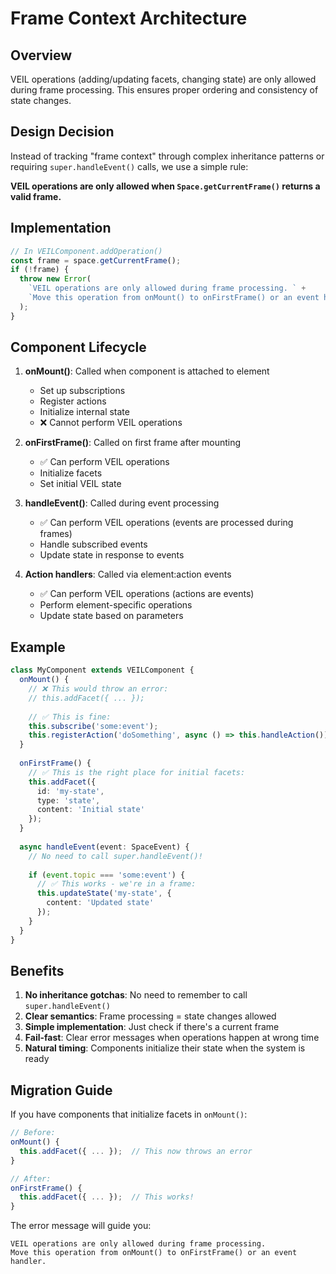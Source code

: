 # Frame Context Architecture

## Overview

VEIL operations (adding/updating facets, changing state) are only allowed during frame processing. This ensures proper ordering and consistency of state changes.

## Design Decision

Instead of tracking "frame context" through complex inheritance patterns or requiring `super.handleEvent()` calls, we use a simple rule:

**VEIL operations are only allowed when `Space.getCurrentFrame()` returns a valid frame.**

## Implementation

```typescript
// In VEILComponent.addOperation()
const frame = space.getCurrentFrame();
if (!frame) {
  throw new Error(
    `VEIL operations are only allowed during frame processing. ` +
    `Move this operation from onMount() to onFirstFrame() or an event handler.`
  );
}
```

## Component Lifecycle

1. **onMount()**: Called when component is attached to element
   - Set up subscriptions
   - Register actions
   - Initialize internal state
   - ❌ Cannot perform VEIL operations

2. **onFirstFrame()**: Called on first frame after mounting
   - ✅ Can perform VEIL operations
   - Initialize facets
   - Set initial VEIL state

3. **handleEvent()**: Called during event processing
   - ✅ Can perform VEIL operations (events are processed during frames)
   - Handle subscribed events
   - Update state in response to events

4. **Action handlers**: Called via element:action events
   - ✅ Can perform VEIL operations (actions are events)
   - Perform element-specific operations
   - Update state based on parameters

## Example

```typescript
class MyComponent extends VEILComponent {
  onMount() {
    // ❌ This would throw an error:
    // this.addFacet({ ... });
    
    // ✅ This is fine:
    this.subscribe('some:event');
    this.registerAction('doSomething', async () => this.handleAction());
  }
  
  onFirstFrame() {
    // ✅ This is the right place for initial facets:
    this.addFacet({
      id: 'my-state',
      type: 'state',
      content: 'Initial state'
    });
  }
  
  async handleEvent(event: SpaceEvent) {
    // No need to call super.handleEvent()!
    
    if (event.topic === 'some:event') {
      // ✅ This works - we're in a frame:
      this.updateState('my-state', {
        content: 'Updated state'
      });
    }
  }
}
```

## Benefits

1. **No inheritance gotchas**: No need to remember to call `super.handleEvent()`
2. **Clear semantics**: Frame processing = state changes allowed
3. **Simple implementation**: Just check if there's a current frame
4. **Fail-fast**: Clear error messages when operations happen at wrong time
5. **Natural timing**: Components initialize their state when the system is ready

## Migration Guide

If you have components that initialize facets in `onMount()`:

```typescript
// Before:
onMount() {
  this.addFacet({ ... });  // This now throws an error
}

// After:
onFirstFrame() {
  this.addFacet({ ... });  // This works!
}
```

The error message will guide you:
```
VEIL operations are only allowed during frame processing.
Move this operation from onMount() to onFirstFrame() or an event handler.
```
